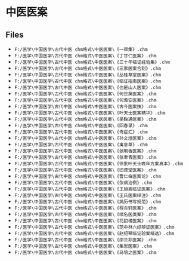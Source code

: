 # 中医医案

## Files

- `F:/医学\中国医学\古代中医 chm格式\中医医案\《一得集》.chm`
- `F:/医学\中国医学\古代中医 chm格式\中医医案\《丁甘仁医案》.chm`
- `F:/医学\中国医学\古代中医 chm格式\中医医案\《三十年临证经验集》.chm`
- `F:/医学\中国医学\古代中医 chm格式\中医医案\《三家医案合刻》.chm`
- `F:/医学\中国医学\古代中医 chm格式\中医医案\《丛桂草堂医案》.chm`
- `F:/医学\中国医学\古代中医 chm格式\中医医案\《临证指南医案》.chm`
- `F:/医学\中国医学\古代中医 chm格式\中医医案\《也是山人医案》.chm`
- `F:/医学\中国医学\古代中医 chm格式\中医医案\《何世英医案》.chm`
- `F:/医学\中国医学\古代中医 chm格式\中医医案\《何澹安医案》.chm`
- `F:/医学\中国医学\古代中医 chm格式\中医医案\《古今医案按》.chm`
- `F:/医学\中国医学\古代中医 chm格式\中医医案\《叶天士医案精华》.chm`
- `F:/医学\中国医学\古代中医 chm格式\中医医案\《吴鞠通医案》.chm`
- `F:/医学\中国医学\古代中医 chm格式\中医医案\《回春录》.chm`
- `F:/医学\中国医学\古代中医 chm格式\中医医案\《奇症汇》.chm`
- `F:/医学\中国医学\古代中医 chm格式\中医医案\《孙文垣医案》.chm`
- `F:/医学\中国医学\古代中医 chm格式\中医医案\《寓意草》.chm`
- `F:/医学\中国医学\古代中医 chm格式\中医医案\《张畹香医案》.chm`
- `F:/医学\中国医学\古代中医 chm格式\中医医案\《张聿青医案》.chm`
- `F:/医学\中国医学\古代中医 chm格式\中医医案\《徐批叶天士晚年方案真本》.chm`
- `F:/医学\中国医学\古代中医 chm格式\中医医案\《旧德堂医案》.chm`
- `F:/医学\中国医学\古代中医 chm格式\中医医案\《曹仁伯医案论》.chm`
- `F:/医学\中国医学\古代中医 chm格式\中医医案\《杂病治例》.chm`
- `F:/医学\中国医学\古代中医 chm格式\中医医案\《王旭高临证医案》.chm`
- `F:/医学\中国医学\古代中医 chm格式\中医医案\《王氏医案绎注》.chm`
- `F:/医学\中国医学\古代中医 chm格式\中医医案\《病历书写规范》.chm`
- `F:/医学\中国医学\古代中医 chm格式\中医医案\《程杏轩医案》.chm`
- `F:/医学\中国医学\古代中医 chm格式\中医医案\《续名医类案》.chm`
- `F:/医学\中国医学\古代中医 chm格式\中医医案\《花韵楼医案》.chm`
- `F:/医学\中国医学\古代中医 chm格式\中医医案\《范中林六经辨证医案》.chm`
- `F:/医学\中国医学\古代中医 chm格式\中医医案\《赵绍琴临证验案精选》.chm`
- `F:/医学\中国医学\古代中医 chm格式\中医医案\《邵兰荪医案》.chm`
- `F:/医学\中国医学\古代中医 chm格式\中医医案\《集思医案》.chm`
- `F:/医学\中国医学\古代中医 chm格式\中医医案\《马培之医案》.chm`

